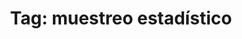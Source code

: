 ---
layout: tagpage
group_type: tag
title: "Tag: muestreo estadístico"
tag: muestreo-estadistico
---